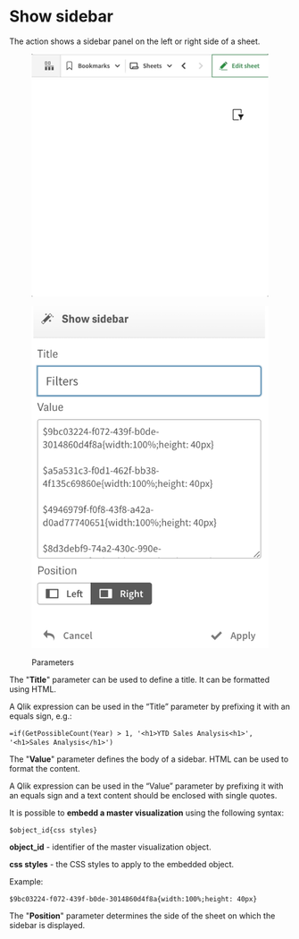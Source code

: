 # Show sidebar

The action shows a sidebar panel on the left or right side of a sheet.

<figure><img src="../.gitbook/assets/ShowSidebar.gif" alt=""><figcaption></figcaption></figure>

<figure><img src="../.gitbook/assets/ShowSidebarAction.png" alt=""><figcaption><p>Parameters</p></figcaption></figure>

The "**Title**" parameter can be used to define a title. It can be formatted using HTML.

A Qlik expression can be used in the “Title” parameter by prefixing it with an equals sign, e.g.:

```
=if(GetPossibleCount(Year) > 1, '<h1>YTD Sales Analysis<h1>', '<h1>Sales Analysis</h1>')
```

The "**Value**" parameter defines the body of a sidebar. HTML can be used to format the content.

A Qlik expression can be used in the “Value” parameter by prefixing it with an equals sign and a text content should be enclosed with single quotes.

It is possible to **embedd a master visualization** using the following syntax:

```
$object_id{css styles}
```

**object\_id** - identifier of the master visualization object.&#x20;

**css styles** - the CSS styles to apply to the embedded object.

Example:

```
$9bc03224-f072-439f-b0de-3014860d4f8a{width:100%;height: 40px}
```

The "**Position**" parameter determines the side of the sheet on which the sidebar is displayed.
